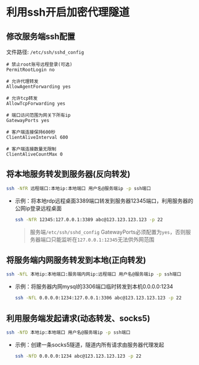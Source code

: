 # 利用ssh开启加密代理隧道

## 修改服务端ssh配置
文件路径: `/etc/ssh/sshd_config`

```
# 禁止root账号远程登录(可选)
PermitRootLogin no

# 允许代理转发
AllowAgentForwarding yes 

# 允许tcp转发
AllowTcpForwarding yes 

# 端口访问范围为网关下所有ip
GatewayPorts yes 

# 客户端连接保持600秒
ClientAliveInterval 600 

# 客户端连接数量无限制
ClientAliveCountMax 0 
```

  

## 将本地服务转发到服务器(反向转发)


```bash
ssh -NfR 远程端口:本地ip:本地端口 用户名@服务端ip -p ssh端口
```

- 示例：将本地rdp远程桌面3389端口转发到服务器12345端口，利用服务器的公网ip登录远程桌面

  ```bash
  ssh -NfR 12345:127.0.0.1:3389 abc@123.123.123.123 -p 22
  ```

  > 服务端`/etc/ssh/sshd_config` GatewayPorts必须配置为`yes`，否则服务器端口只能监听在`127.0.0.1:12345`无法供外网范围


## 将服务端内网服务转发到本地(正向转发)

```bash
ssh -NfL 本地ip:本地端口:服务端内网ip:远程端口 用户名@服务端ip -p ssh端口
```

- 示例：将服务器内网mysql的3306端口临时转发到本机0.0.0.0:1234

  ```bash
  ssh -NfL 0.0.0.0:1234:127.0.0.1:3306 abc@123.123.123.123 -p 22
  ```


## 利用服务端发起请求(动态转发、socks5)

```bash
ssh -NfD 本地ip:本地端口 用户名@服务端ip -p ssh端口
```

- 示例：创建一条socks5隧道，隧道内所有请求由服务器代理发起

  ```bash
  ssh -NfD 0.0.0.0:1234 abc@123.123.123.123 -p 22
  ```
